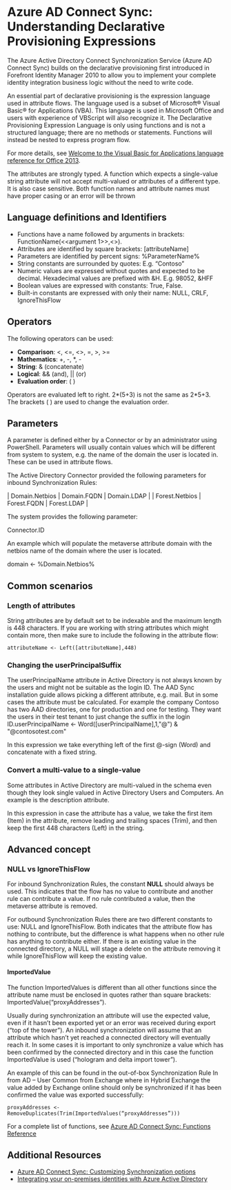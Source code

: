 <properties
	pageTitle="Azure AD Connect Sync: Understanding Declarative Provisioning Expressions | Windows Azure"
	description="Explains the declarative provisioning expressions."
	services="active-directory"
	documentationCenter=""
	authors="markusvi"
	manager="stevenpo"
	editor=""/>

<tags
	ms.service="active-directory"
	ms.date="10/13/2015"
	wacn.date=""/>


# Azure AD Connect Sync: Understanding Declarative Provisioning Expressions

The Azure Active Directory Connect Synchronization Service (Azure AD Connect Sync) builds on the declarative provisioning first introduced in Forefront Identity Manager 2010 to allow you to implement your complete identity integration business logic without the need to write code.

An essential part of declarative provisioning is the expression language used in attribute flows. The language used is a subset of Microsoft® Visual Basic® for Applications (VBA). This language is used in Microsoft Office and users with experience of VBScript will also recognize it. The Declarative Provisioning Expression Language is only using functions and is not a structured language; there are no methods or statements. Functions will instead be nested to express program flow.

For more details, see [Welcome to the Visual Basic for Applications language reference for Office 2013](https://msdn.microsoft.com/zh-cn/library/gg264383(v=office.15).aspx).

The attributes are strongly typed. A function which expects a single-value string attribute will not accept multi-valued or attributes of a different type. It is also case sensitive. Both function names and attribute names must have proper casing or an error will be thrown





## Language definitions and Identifiers

- Functions have a name followed by arguments in brackets: FunctionName(<<argument 1>>,<<argument N>>).
- Attributes are identified by square brackets: [attributeName]
- Parameters are identified by percent signs: %ParameterName%
- String constants are surrounded by quotes: E.g. “Contoso”
- Numeric values are expressed without quotes and expected to be decimal. Hexadecimal values are prefixed with &H. E.g. 98052, &HFF
- Boolean values are expressed with constants: True, False.
- Built-in constants are expressed with only their name: NULL, CRLF, IgnoreThisFlow


## Operators

The following operators can be used:

- **Comparison**: <, <=, <>, =, >, >=
- **Mathematics**: +, -, *, -
- **String**: & (concatenate)
- **Logical**: && (and), || (or)
- **Evaluation order**: ( )



Operators are evaluated left to right. 2*(5+3) is not the same as 2*5+3.<br>
The brackets ( ) are used to change the evaluation order.





## Parameters

A parameter is defined either by a Connector or by an administrator using PowerShell. Parameters will usually contain values which will be different from system to system, e.g. the name of the domain the user is located in. These can be used in attribute flows.

The Active Directory Connector provided the following parameters for inbound Synchronization Rules:

| Domain.Netbios | Domain.FQDN | Domain.LDAP |
| Forest.Netbios | Forest.FQDN | Forest.LDAP |

The system provides the following parameter:

Connector.ID

An example which will populate the metaverse attribute domain with the netbios name of the domain where the user is located.

domain <- %Domain.Netbios%

## Common scenarios

### Length of attributes

String attributes are by default set to be indexable and the maximum length is 448 characters. If you are working with string attributes which might contain more, then make sure to include the following in the attribute flow:

`attributeName <- Left([attributeName],448)`

### Changing the userPrincipalSuffix

The userPrincipalName attribute in Active Directory is not always known by the users and might not be suitable as the login ID. The AAD Sync installation guide allows picking a different attribute, e.g. mail. But in some cases the attribute must be calculated. For example the company Contoso has two AAD directories, one for production and one for testing. They want the users in their test tenant to just change the suffix in the login ID.userPrincipalName <- Word([userPrincipalName],1,"@") & "@contosotest.com"

In this expression we take everything left of the first @-sign (Word) and concatenate with a fixed string.





### Convert a multi-value to a single-value

Some attributes in Active Directory are multi-valued in the schema even though they look single valued in Active Directory Users and Computers. An example is the description attribute.

In this expression in case the attribute has a value, we take the first item (Item) in the attribute, remove leading and trailing spaces (Trim), and then keep the first 448 characters (Left) in the string.



## Advanced concept

### NULL vs IgnoreThisFlow

For inbound Synchronization Rules, the constant **NULL** should always be used. This indicates that the flow has no value to contribute and another rule can contribute a value. If no rule contributed a value, then the metaverse attribute is removed.

For outbound Synchronization Rules there are two different constants to use: NULL and IgnoreThisFlow. Both indicates that the attribute flow has nothing to contribute, but the difference is what happens when no other rule has anything to contribute either. If there is an existing value in the connected directory, a NULL will stage a delete on the attribute removing it while IgnoreThisFlow will keep the existing value.



#### ImportedValue

The function ImportedValues is different than all other functions since the attribute name must be enclosed in quotes rather than square brackets: ImportedValue(“proxyAddresses”).

Usually during synchronization an attribute will use the expected value, even if it hasn’t been exported yet or an error was received during export (“top of the tower”). An inbound synchronization will assume that an attribute which hasn’t yet reached a connected directory will eventually reach it. In some cases it is important to only synchronize a value which has been confirmed by the connected directory and in this case the function ImportedValue is used (“hologram and delta import tower”).

An example of this can be found in the out-of-box Synchronization Rule In from AD – User Common from Exchange where in Hybrid Exchange the value added by Exchange online should only be synchronized if it has been confirmed the value was exported successfully:


`proxyAddresses <- RemoveDuplicates(Trim(ImportedValues(“proxyAddresses”)))`

For a complete list of functions, see [Azure AD Connect Sync: Functions Reference](/documentation/articles/active-directory-aadconnectsync-functions-reference)


## Additional Resources

* [Azure AD Connect Sync: Customizing Synchronization options](/documentation/articles/active-directory-aadconnectsync-whatis)
* [Integrating your on-premises identities with Azure Active Directory](/documentation/articles/active-directory-aadconnect)
<!--Image references-->
